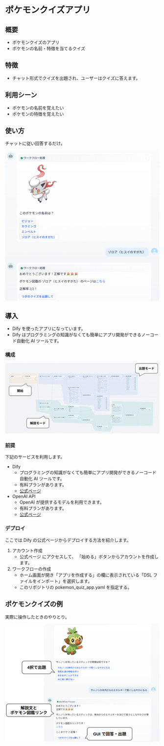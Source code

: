 # ポケモンクイズアプリ
## 概要
- ポケモンクイズのアプリ
- ポケモンの名前・特徴を当てるクイズ

## 特徴
- チャット形式でクイズを出題され、ユーザーはクイズに答えます。

## 利用シーン
- ポケモンの名前を覚えたい
- ポケモンの特徴を覚えたい

## 使い方
チャットに従い回答するだけ。

![usage](./fig/usage.png)

## 導入
- Dify を使ったアプリになっています。
- Dify はプログラミングの知識がなくても簡単にアプリ開発ができるノーコード自動化 AI ツールです。

### 構成

![workflow](fig/workflow.png)

### 前提
下記のサービスを利用します。

- Dify
    - プログラミングの知識がなくても簡単にアプリ開発ができるノーコード自動化 AI ツールです。
    - 有料プランがあります。
    - [公式ページ](https://dify.ai/pricing)
- OpenAI API
    - OpenAI が提供するモデルを利用できます。
    - 有料プランがあります。
    - [公式ページ](https://openai.com/api/pricing/)

### デプロイ
ここでは Dify の公式ページからデプロイする方法を紹介します。

1. アカウント作成
    - 公式ページ にアクセスして、 「始める」ボタンからアカウントを作成します。
2. ワークフローの作成
    - ホーム画面が開き「アプリを作成する」の欄に表示されている「DSL ファイルをインポート」を選択します。
    - このリポジトリの pokemon_quiz_app.yaml を指定する。

## ポケモンクイズの例
実際に操作したときのやりとり。

![usage](fig/quiz.png)